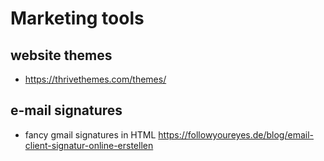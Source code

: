# Marketing tools

## website themes
- https://thrivethemes.com/themes/

## e-mail signatures

- fancy gmail signatures in HTML https://followyoureyes.de/blog/email-client-signatur-online-erstellen
